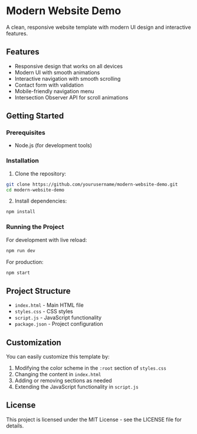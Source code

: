 # Modern Website Demo

A clean, responsive website template with modern UI design and interactive features.

## Features

- Responsive design that works on all devices
- Modern UI with smooth animations
- Interactive navigation with smooth scrolling
- Contact form with validation
- Mobile-friendly navigation menu
- Intersection Observer API for scroll animations

## Getting Started

### Prerequisites

- Node.js (for development tools)

### Installation

1. Clone the repository:
```bash
git clone https://github.com/yourusername/modern-website-demo.git
cd modern-website-demo
```

2. Install dependencies:
```bash
npm install
```

### Running the Project

For development with live reload:
```bash
npm run dev
```

For production:
```bash
npm start
```

## Project Structure

- `index.html` - Main HTML file
- `styles.css` - CSS styles
- `script.js` - JavaScript functionality
- `package.json` - Project configuration

## Customization

You can easily customize this template by:

1. Modifying the color scheme in the `:root` section of `styles.css`
2. Changing the content in `index.html`
3. Adding or removing sections as needed
4. Extending the JavaScript functionality in `script.js`

## License

This project is licensed under the MIT License - see the LICENSE file for details.
